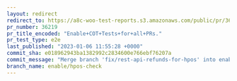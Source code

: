 ```yaml
---
layout: redirect
redirect_to: https://a8c-woo-test-reports.s3.amazonaws.com/public/pr/36219/e2e/index.html
pr_number: 36219
pr_title_encoded: "Enable+COT+Tests+for+all+PRs."
pr_test_type: e2e
last_published: "2023-01-06 11:55:28 +0000"
commit_sha: e018962943ba1382992c2834600e766ebf76207a
commit_message: "Merge branch 'fix/rest-api-refunds-for-hpos' into enable/hpos-check"
branch_name: enable/hpos-check
---
```

